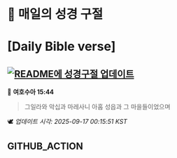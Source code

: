 # 🙏 매일의 성경 구절
# [Daily Bible verse]
## [![README에 성경구절 업데이트](https://github.com/DONGSUKA/first_test/actions/workflows/update-readme-bible.yml/badge.svg)](https://github.com/DONGSUKA/first_test/actions/workflows/update-readme-bible.yml)
<!-- START_BIBLE_VERSE -->
📖 **여호수아 15:44**
> 그일라와 악십과 마레사니 아홉 성읍과 그 마을들이었으며

🕊️ _업데이트 시각: 2025-09-17 00:15:51 KST_
  <!-- END_BIBLE_VERSE -->
## GITHUB_ACTION
